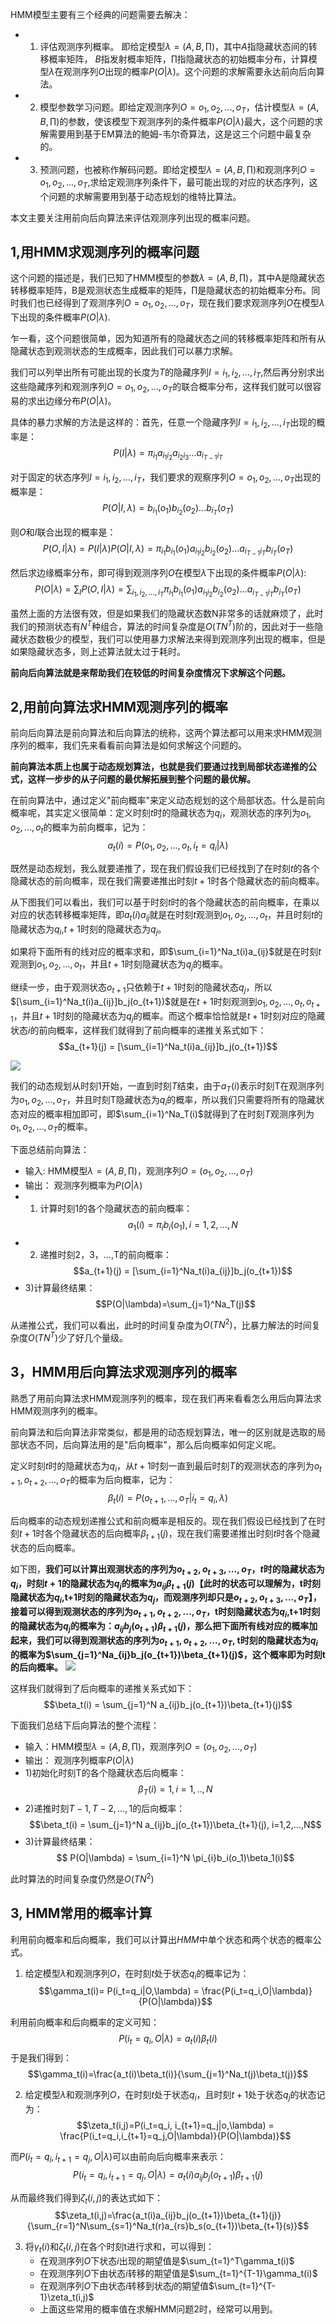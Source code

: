 HMM模型主要有三个经典的问题需要去解决：
- 1. 评估观测序列概率。 即给定模型$\lambda = (A,B, \prod)$，其中$A$指隐藏状态间的转移概率矩阵， $B$指发射概率矩阵，$\prod$指隐藏状态的初始概率分布，计算模型$\lambda$在观测序列$O$出现的概率$P(O|\lambda)$。这个问题的求解需要永达前向后向算法。
- 2. 模型参数学习问题。即给定观测序列$O={o_1,o_2,...,o_T}$，估计模型$\lambda=(A,B,\prod)$的参数，使该模型下观测序列的条件概率$P(O|\lambda)$最大，这个问题的求解需要用到基于EM算法的鲍姆-韦尔奇算法，这是这三个问题中最复杂的。
- 3. 预测问题，也被称作解码问题。即给定模型$\lambda=(A,B,\prod)$和观测序列$O={o_1,o_2,...,o_T}$,求给定观测序列条件下，最可能出现的对应的状态序列，这个问题的求解需要用到基于动态规划的维特比算法。

本文主要关注用前向后向算法来评估观测序列出现的概率问题。

## 1,用HMM求观测序列的概率问题
这个问题的描述是，我们已知了HMM模型的参数$\lambda=(A,B,\prod)$，其中A是隐藏状态转移概率矩阵，B是观测状态生成概率的矩阵，$\prod$是隐藏状态的初始概率分布。同时我们也已经得到了观测序列$O={o_1,o_2,...,o_T}$，现在我们要求观测序列$O$在模型$\lambda$下出现的条件概率$P(O|\lambda)$.

乍一看，这个问题很简单，因为知道所有的隐藏状态之间的转移概率矩阵和所有从隐藏状态到观测状态的生成概率，因此我们可以暴力求解。

我们可以列举出所有可能出现的长度为$T$的隐藏序列$I={i_1,i_2,...,i_T}$,然后再分别求出这些隐藏序列和观测序列$O={o_1,o_2,...,o_T}$的联合概率分布，这样我们就可以很容易的求出边缘分布$P(O|\lambda)$。

具体的暴力求解的方法是这样的：首先，任意一个隐藏序列$I={i_1,i_2,...,i_T}$出现的概率是：
$$P(I|\lambda) = \pi_{i_1}a_{i_1i_2}a_{i_2i_3}...a_{i_{T-1}i_T}$$

对于固定的状态序列$I={i_1,i_2,...,i_T}$，我们要求的观察序列$O={o_1,o_2,...,o_T}$出现的概率是：
$$P(O|I,\lambda)=b_{i_1}(o_1)b_{i_2}(o_2)...b_{i_T}(o_T)$$

则$O$和$I$联合出现的概率是：
$$P(O,I|\lambda) = P(I|\lambda)P(O|I,\lambda) = \pi_{i_1}b_{i_1}(o_1)a_{i_1i_2}b_{i_2}(o_2)...a_{i_{T-1}i_T}b_{i_T}(o_T)$$

然后求边缘概率分布，即可得到观测序列$O$在模型$\lambda$下出现的条件概率$P(O|\lambda)$:
$$P(O|\lambda) = \sum_{I}P(O,I|\lambda)=\sum_{i_1,i_2,...,i_T}\pi_{i_1}b_{i_1}(o_1)a_{i_1i_2}b_{i_2}(o_2)...a_{i_{T-1}i_T}b_{i_T}(o_T)$$

虽然上面的方法很有效，但是如果我们的隐藏状态数N非常多的话就麻烦了，此时我们的预测状态有$N^T$种组合，算法的时间复杂度是$O(TN^T)$阶的，因此对于一些隐藏状态数极少的模型，我们可以使用暴力求解法来得到观测序列出现的概率，但是如果隐藏状态多，则上述算法就太过于耗时。

**前向后向算法就是来帮助我们在较低的时间复杂度情况下求解这个问题。**



## 2,用前向算法求HMM观测序列的概率
前向后向算法是前向算法和后向算法的统称，这两个算法都可以用来求HMM观测序列的概率，我们先来看看前向算法是如何求解这个问题的。

**前向算法本质上也属于动态规划算法，也就是我们要通过找到局部状态递推的公式，这样一步步的从子问题的最优解拓展到整个问题的最优解。**

在前向算法中，通过定义"前向概率"来定义动态规划的这个局部状态。什么是前向概率呢，其实定义很简单：定义时刻$t$时的隐藏状态为$q_i$，观测状态的序列为$o_1,o_2,...,o_t$的概率为前向概率，记为：
$$a_t(i)=P(o_1,o_2,...,o_t,i_t=q_i|\lambda)$$

既然是动态规划，我么就要递推了，现在我们假设我们已经找到了在时刻$t$的各个隐藏状态的前向概率，现在我们需要递推出时刻$t+1$时各个隐藏状态的前向概率。


从下图我们可以看出，我们可以基于时刻$t$时的各个隐藏状态的前向概率，在乘以对应的状态转移概率矩阵，即$a_t(i)a_{ij}$就是在时刻$t$观测到$o_1,o_2,...,o_t$，并且时刻$t$的隐藏状态为$q_i$,$t+1$时刻的隐藏状态为$q_j$。

如果将下面所有的线对应的概率求和，即$\sum_{i=1}^Na_t(i)a_{ij}$就是在时刻$t$观测到$o_1,o_2,...,o_t$，并且$t+1$时刻隐藏状态为$q_j$的概率。

继续一步，由于观测状态$o_{t+1}$只依赖于$t+1$时刻的隐藏状态$q_j$，所以$[\sum_{i=1}^Na_t(i)a_{ij}]b_j(o_{t+1})$就是在$t+1$时刻观测到$o_1,o_2,...,o_t,o_{t+1}$，并且$t+1$时刻的隐藏状态为$q_j$的概率。而这个概率恰恰就是$t+1$时刻对应的隐藏状态$i$的前向概率，这样我们就得到了前向概率的递推关系式如下：
$$a_{t+1}(j) = [\sum_{i=1}^Na_t(i)a_{ij}]b_j(o_{t+1})$$

![](../../figure/121.png)

我们的动态规划从时刻1开始，一直到时刻$T$结束，由于$a_T(i)$表示时刻T在观测序列为$o_1,o_2,...,o_T$，并且时刻T隐藏状态为$q_i$的概率，所以我们只需要将所有的隐藏状态对应的概率相加即可，即$\sum_{i=1}^Na_T(i)$就得到了在时刻$T$观测序列为$o_1,o_2,...,o_T$的概率。

下面总结前向算法：

- 输入: HMM模型$\lambda=(A,B,\prod)$，观测序列$O=(o_1,o_2,...,o_T)$
- 输出： 观测序列概率为$P(O|\lambda)$
- 1) 计算时刻1的各个隐藏状态的前向概率：
$$a_1(i) = \pi_{i}b_i(o_1), i=1,2,...,N$$
- 2) 递推时刻2，3，...,T的前向概率：
$$a_{t+1}(j) = [\sum_{i=1}^Na_t(i)a_{ij}]b_j(o_{t+1})$$
- 3)计算最终结果：
$$P(O|\lambda)=\sum_{j=1}^Na_T(j)$$

从递推公式，我们可以看出，此时的时间复杂度为$O(TN^2)$，比暴力解法的时间复杂度$O(TN^T)$少了好几个量级。


## 3，HMM用后向算法求观测序列的概率
熟悉了用前向算法求HMM观测序列的概率，现在我们再来看看怎么用后向算法求HMM观测序列的概率。

前向算法和后向算法非常类似，都是用的动态规划算法，唯一的区别就是选取的局部状态不同，后向算法用的是"后向概率"，那么后向概率如何定义呢。

定义时刻$t$时的隐藏状态为$q_i$，从$t+1$时刻一直到最后时刻$T$的观测状态的序列为$o_{t+1},o_{t+2},...,o_T$的概率为后向概率，记为：
$$\beta_t(i) = P(o_{t+1},...,o_T|i_t=q_i,\lambda)$$

后向概率的动态规划递推公式和前向概率是相反的。现在我们假设已经找到了在时刻$t+1$时各个隐藏状态的后向概率$\beta_{t+1}(j)$，现在我们需要递推出时刻$t$时各个隐藏状态的后向概率。

如下图，**我们可以计算出观测状态的序列为$o_{t+2},o_{t+3},...,o_T$，$t$时的隐藏状态为$q_i$，时刻$t+1$的隐藏状态为$q_j$的概率为$a_{ij}\beta_{t+1}(j)$【此时的状态可以理解为，t时刻隐藏状态为$q_i$,t+1时刻的隐藏状态为$q_{j}$，而观测序列却只是$o_{t+2},o_{t+3},...,o_T$】，接着可以得到观测状态的序列为$o_{t+1},o_{t+2},...,o_T$，t时刻隐藏状态为$q_i$,t+1时刻的隐藏状态为$q_{j}$的概率为：$a_{ij}b_j(o_{t+1})\beta_{t+1}(j)$，那么把下面所有线对应的概率加起来，我们可以得到观测状态的序列为$o_{t+1},o_{t+2},...,o_T$, t时刻的隐藏状态为$q_i$的概率为$\sum_{j=1}^Na_{ij}b_j(o_{t+1})\beta_{t+1}(j)$，这个概率即为时刻t的后向概率。**
![](../../figure/122.png)


这样我们就得到了后向概率的递推关系式如下：
$$\beta_t(i) = \sum_{j=1}^N a_{ij}b_j(o_{t+1})\beta_{t+1}(j)$$

下面我们总结下后向算法的整个流程：
- 输入：HMM模型$\lambda = (A,B,\prod)$，观测序列$O=(o_1,o_2,...,o_T)$
- 输出： 观测序列概率$P(O|\lambda)$
- 1)初始化时刻T的各个隐藏状态后向概率：
$$\beta_T(i) = 1, i=1,..,N$$
- 2)递推时刻$T-1, T-2,...,1$的后向概率：
$$\beta_t(i) = \sum_{j=1}^N a_{ij}b_j(o_{t+1})\beta_{t+1}(j), i=1,2,...,N$$
- 3)计算最终结果：
$$ P(O|\lambda) = \sum_{i=1}^N \pi_{i}b_i(o_1)\beta_1(i)$$

此时算法的时间复杂度仍然是$O(TN^2)$

## 3, HMM常用的概率计算

利用前向概率和后向概率，我们可以计算出$HMM$中单个状态和两个状态的概率公式。

1. 给定模型$\lambda$和观测序列$O$，在时刻$t$处于状态$q_i$的概率记为：
$$\gamma_t(i)= P(i_t=q_i|O,\lambda) = \frac{P(i_t=q_i,O|\lambda)}{P(O|\lambda)}$$

利用前向概率和后向概率的定义可知：
$$P(i_t=q_i,O|\lambda) = a_t(i)\beta_t(i)$$
于是我们得到：
$$\gamma_t(i)=\frac{a_t(i)\beta_t(i)}{\sum_{j=1}^Na_t(j)\beta_t(j)}$$


2. 给定模型$\lambda$和观测序列$O$，在时刻$t$处于状态$q_i$，且时刻$t+1$处于状态$q_j$的状态记为：
$$\zeta_t(i,j)=P(i_t=q_i, i_{t+1}=q_j|o,\lambda) = \frac{P(i_t=q_i,i_{t+1}=q_j,O|\lambda)}{P(O|\lambda)}$$

而$P(i_t=q_i, i_{t+1}=q_j,O|\lambda)$可以由前向后向概率来表示：
$$P(i_t=q_i,i_{t+1}=q_j,O|\lambda) = a_t(i)a_{ij}b_j(o_{t+1})\beta_{t+1}(j)$$

从而最终我们得到$\zeta_t(i,j)$的表达式如下：
$$\zeta_t(i,j)=\frac{a_t(i)a_{ij}b_j(o_{t+1})\beta_{t+1}(j)}{\sum_{r=1}^N\sum_{s=1}^Na_t(r)a_{rs}b_s(o_{t+1})\beta_{t+1}(s)}$$

3. 将$\gamma_t(i)$和$\zeta_t(i,j)$在各个时刻t进行求和，可以得到：
    - 在观测序列$O$下状态$i$出现的期望值是$\sum_{t=1}^T\gamma_t(i)$
    - 在观测序列$O$下由状态$i$转移的期望值是$\sum_{t=1}^{T-1}\gamma_t(i)$
    - 在观测序列$O$下由状态$i$转移到状态$j$的期望值$\sum_{t=1}^{T-1}\zeta_t(i,j)$
    - 上面这些常用的概率值在求解HMM问题2时，经常可以用到。